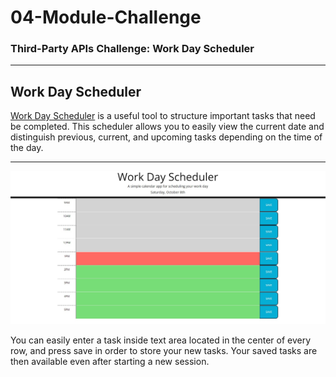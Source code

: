 # 04-Module-Challenge

### Third-Party APIs Challenge: Work Day Scheduler

---

## Work Day Scheduler

[Work Day Scheduler]("https://josejpd3.github.io/05-Module-Challenge/") is a useful tool to structure important tasks that need be completed. This scheduler allows you to easily view the current date and distinguish previous, current, and upcoming tasks depending on the time of the day.

---

![Work Day Scheduler Screenshot](./assets/imgs/work-scheduler.jpg)

You can easily enter a task inside text area located in the center of every row, and press save in order to store your new tasks. Your saved tasks are then available even after starting a new session.
